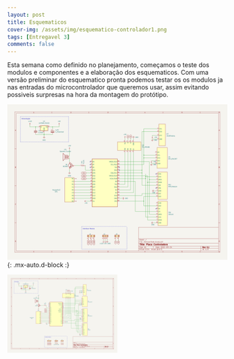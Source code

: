```yaml
---
layout: post
title: Esquematicos
cover-img: /assets/img/esquematico-controlador1.png
tags: [Entregavel 3]
comments: false
---
```



Esta semana como definido no planejamento, começamos o teste dos modulos e componentes e a elaboração dos esquematicos. Com uma versão preliminar
do esquematico pronta podemos testar os os modulos ja nas entradas do microcontrolador que queremos usar, assim evitando possiveis surpresas na hora
da montagem do protótipo.


![Controlador](../assets/img/esquematico-controlador1.png){: .mx-auto.d-block :}

<a href="../assets/img/esquematico-controlador1.png"><img src="../assets/img/esquematico-controlador1.png" style="width:50%;height:50%;"></a>
